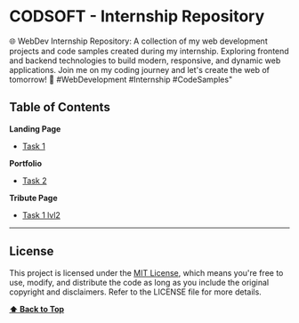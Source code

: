 # CODSOFT - Internship Repository

🌐 WebDev Internship Repository: A collection of my web development projects and code samples created during my internship. Exploring frontend and backend technologies to build modern, responsive, and dynamic web applications. Join me on my coding journey and let's create the web of tomorrow! 🚀 #WebDevelopment #Internship #CodeSamples"

## Table of Contents

**Landing Page**

- [Task 1](https://github.com/duhnush/CODSOFT/tree/e1a7d29eb8ccdac7e572bdea808682a2c82fe42b/task1)

**Portfolio**

- [Task 2](https://github.com/duhnush/CODSOFT/tree/d5c873e38dcbfe2ccb92e38d3e91175631373078/task2)

**Tribute Page**

- [Task 1 lvl2]([https://github.com/duhnush/CODSOFT/tree/d5c873e38dcbfe2ccb92e38d3e91175631373078/task2](https://github.com/duhnush/CODSOFT/tree/af5d9a4d8f3a5bc999d7bba1e846207893509d41/task1(level2)))



---

## License

This project is licensed under the [MIT License](LICENSE), which means you're free to use, modify, and distribute the code as long as you include the original copyright and disclaimers. Refer to the LICENSE file for more details.

**[⬆ Back to Top](#table-of-contents)**
